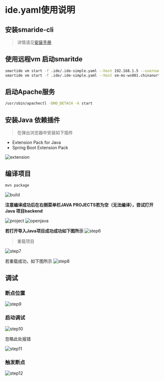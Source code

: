 <!--
* @Author: kenan
* @Date: 2021-10-29 11:06:45
* @LastEditors: kenan
* @LastEditTime: 2021-11-01 10:03:28
* @Description: file content
  -->

# ide.yaml使用说明

## 安装smaride-cli

> 详情请见[安装手册](https://smartide.dev/zh/docs/getting-started/install/)

## 使用远程vm 启动smaritde

```bash
smartide vm start -f .ide/.ide-simple.yaml --host 192.168.1.5 --username leansoft --repourl  https://github.com/SmartIDE/metersphere.git --password leansoft -d
smartide vm start -f .ide/.ide-simple.yaml --host sm-ms-ws001.chinanorth2.cloudapp.chinacloudapi.cn --username ${username} --repourl  https://github.com/SmartIDE/metersphere.git --password ${password}

```
## 启动Apache服务
```bash
/usr/sbin/apachectl -DNO_DETACH -k start
```
## 安装Java 依赖插件

> 在弹出浏览器中安装如下插件

- Extension Pack for Java
- Spring Boot Extension Pack

![extension](./img/step2.png)

## 编译项目

```bash
mvn package
```
![build](./img/step3.png)

**注意编译成功后在右侧菜单栏JAVA PROJECTS若为空（无法编译），尝试打开Java 项目backend**

![project](./img/step4.png)
![openjava](./img/step5.png)

**若打开导入Java项目成功成功如下图所示**
![step6](./img/step6.png)

> 重载项目

![step7](./img/step7.png)

若重载成功，如下图所示
![step8](./img/step8.png)

## 调试

### 断点位置

![step9](./img/step9.png)

### 启动调试

![step10](./img/step10.png)

忽略此处报错

![step11](./img/step11.png)

### 触发断点

![step12](./img/step12.png)
